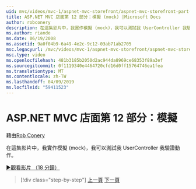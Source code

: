 ```yaml
---
uid: mvc/videos/mvc-1/aspnet-mvc-storefront/aspnet-mvc-storefront-part-12-mocking
title: ASP.NET MVC 店面第 12 部分：模擬 (mock) |Microsoft Docs
author: robconery
description: 在這集影片中，我實作模擬 (mock)，我可以測試我 UserController 我驗證動作。
ms.author: riande
ms.date: 06/19/2008
ms.assetid: 9a0f04b9-6a49-4e2c-9c12-03ab71ab2705
msc.legacyurl: /mvc/videos/mvc-1/aspnet-mvc-storefront/aspnet-mvc-storefront-part-12-mocking
msc.type: video
ms.openlocfilehash: 481b3185b2050d2ac944da8969ce68353f89a3ef
ms.sourcegitcommit: 0f1119340e4464720cfd16d0ff15764746ea1fea
ms.translationtype: MT
ms.contentlocale: zh-TW
ms.lasthandoff: 04/09/2019
ms.locfileid: "59411523"
---
```

# <a name="aspnet-mvc-storefront-part-12-mocking"></a>ASP.NET MVC 店面第 12 部分：模擬

藉由[Rob Conery](https://github.com/robconery)

在這集影片中，我實作模擬 (mock)，我可以測試我 UserController 我驗證動作。

[&#9654;觀看影片 （18 分鐘）](https://channel9.msdn.com/Blogs/ASP-NET-Site-Videos/aspnet-mvc-storefront-part-12-mocking)

> [!div class="step-by-step"]
> [上一頁](aspnet-mvc-storefront-part-11-hooking-up-the-shopping-cart-and-using-components.md)
> [下一頁](aspnet-mvc-storefront-part-13-dependency-injection.md)
